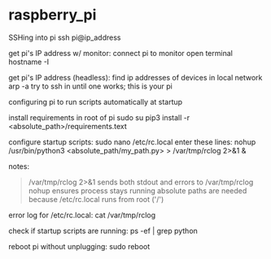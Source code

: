 # raspberry_pi


SSHing into pi
    ssh pi@ip_address
    
get pi's IP address w/ monitor: 
connect pi to monitor
open terminal
    hostname -I
    
get pi's IP address (headless):
find ip addresses of devices in local network
    arp -a
try to ssh in until one works; this is your pi

configuring pi to run scripts automatically at startup

install requirements in root of pi
    sudo su
    pip3 install -r <absolute_path>/requirements.text
    
configure startup scripts:
    sudo nano /etc/rc.local
enter these lines:
    nohup /usr/bin/python3 <absolute_path/my_path.py> > /var/tmp/rclog 2>&1 &
        
notes:  
> /var/tmp/rclog 2>&1 sends both stdout and errors to /var/tmp/rclog
nohup ensures process stays running
absolute paths are needed because /etc/rc.local runs from root ('/')
            
error log for /etc/rc.local:
    cat /var/tmp/rclog
        
check if startup scripts are running:
    ps -ef | grep python
    
reboot pi without unplugging:
    sudo reboot